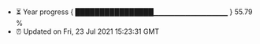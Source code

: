 - ⏳ Year progress { ████████████████▁▁▁▁▁▁▁▁▁▁▁▁▁▁ } 55.79 %
- ⏰ Updated on Fri, 23 Jul 2021 15:23:31 GMT

